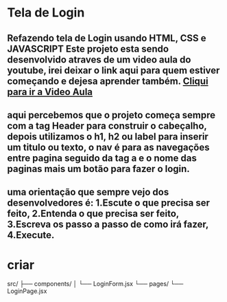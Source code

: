 # Tela de Login

Refazendo tela de Login usando HTML, CSS e JAVASCRIPT
Este projeto esta sendo desenvolvido atraves de um **video aula do youtube**, irei deixar o link aqui para quem estiver começando e dejesa aprender também. [Cliqui para ir a Video Aula](https://www.youtube.com/watch?v=p1GmFCGuVjw)
---

aqui percebemos que o projeto começa sempre com a **tag Header** para construir o cabeçalho, depois utilizamos o **h1**, **h2** ou **label** para inserir um titulo ou texto, o **nav** é para as navegações entre pagina seguido da **tag a** e o nome das paginas mais um botão para fazer o login. 
---

uma orientação que sempre vejo dos desenvolvedores é:
1.Escute o que precisa ser feito, 
2.Entenda o que precisa ser feito, 
3.Escreva os passo a passo de como irá fazer, 
4.Execute. 
---


# criar 
src/
├── components/
│   └── LoginForm.jsx
└── pages/
    └── LoginPage.jsx
